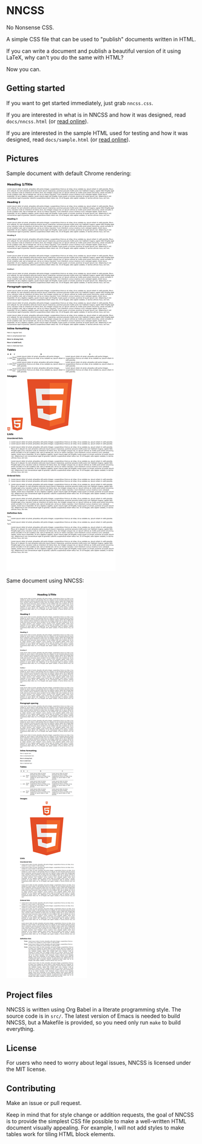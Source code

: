 NNCSS
=====

No Nonsense CSS.

A simple CSS file that can be used to "publish" documents written in HTML.

If you can write a document and publish a beautiful version of it using LaTeX,
why can't you do the same with HTML?

Now you can.

Getting started
---------------

If you want to get started immediately, just grab `nncss.css`.

If you are interested in what is in NNCSS and how it was designed, read
`docs/nncss.html` (or [read online][1]).

[1]: https://rawgit.com/darkfeline/nncss/master/doc/nncss.html

If you are interested in the sample HTML used for testing and how it was
designed, read `docs/sample.html` (or [read online][2]).

[2]: https://rawgit.com/darkfeline/nncss/master/doc/sample.html

Pictures
--------

Sample document with default Chrome rendering:

![default rendering](res/sample-raw.png)

Same document using NNCSS:

![NNCSS rendering](res/sample-nncss.png)

Project files
-------------

NNCSS is written using Org Babel in a literate programming style.  The source
code is in `src/`.  The latest version of Emacs is needed to build NNCSS, but a
Makefile is provided, so you need only run `make` to build everything.

License
-------

For users who need to worry about legal issues, NNCSS is licensed under the MIT
license.

Contributing
------------

Make an issue or pull request.

Keep in mind that for style change or addition requests, the goal of NNCSS is to
provide the simplest CSS file possible to make a well-written HTML document
visually appealing.  For example, I will not add styles to make tables work for
tiling HTML block elements.

